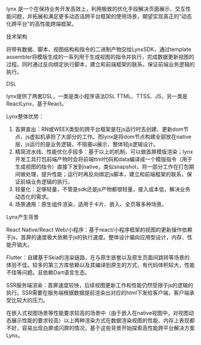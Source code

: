 
lynx 是一个在保持业务开发高效上，利用极致的优化手段解决页面展示、交互性能问题，并拓展和满足更多动态话跨平台框架的使用场景，期望实现真正的“动态化跨平台”的高性能跨端框架。

技术架构

将带有数据、脚本、视图结构和指令的二进制产物交给LynxSDK，通过template assembler将模版生成的一系列用于生成视图的指令并执行，完成数据更新视图的过程。同时通过反向绑定执行脚本，建立和前端框架的联系，保证前端业务逻辑的执行。

DSL

lynx提供了两套DSL，一类是类小程序语法DSL TTML、TTSS、JS，另一类是ReactLynx，基于React。

Lynx整体优势：

1. 首屏直出：RN或WEEX类型的跨平台框架是在js运行时去创建、更新dom节点，js虚拟机承担了大部分的工作。而lynx是将dom节点构建全部放在native层，js运行的是业务逻辑，不阻塞ui展示，整体轻js逻辑设计。
2. 精简流水线、性能优化手段多：基于以上的机制，可以做首屏模版渲染；lynx开发工具打包前端产物时会将前端ttml代码和data编译成一个模版指令（用于生成视图的指令）直接下发到native，类似snapshot，将一部分工作在打包期间做处理，提升性能；运行时再反向绑定js脚本，建立和前端框架的联系，保证前端业务逻辑的执行。
3. 轻量化：足够轻量，不管是sdk还是js产物都很轻量，接入成本低，解决业务动态化的需求。
4. 场景通用：原生组件渲染，适用于卡片、嵌入、全页等多种场景。

Lynx产生背景

React Native/React Web/小程序：基于react/小程序框架的视图的更新操作依赖于js，首屏的速度极大依赖于js的执行速度。整体设计偏向应用型设计，内存、性能开销大。

Flutter：自建基于Skia的渲染链路，在与原生嵌套以及原生页面间跳转等场景的体验不佳。较多的第三方库依赖以及其编译到原生的方式，有代码体积较大，性能不佳等问题。且依赖Dart语言生态。

SSR服务端渲染：首屏速度较快，后续视图更新工作和性能仍然受限于js的逻辑的执行。SSR需要在服务端根据数据提前渲染出对应的html下发给客户端，客户端承受比较大的压力。

在嵌入式视图场景等性能要求较高的场景中（由于嵌入在native视图中，对视图动态展示性能的要求较高）以上两种渲染方式在数据渲染视图的性能、内存上表现都不好，容易出现白屏或闪屏的情况，基于这些背景开始探索高性能跨平台解决方案Lynx。

